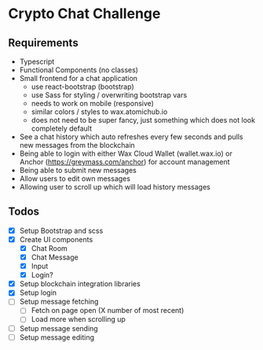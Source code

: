 # Crypto Chat Challenge

## Requirements

- Typescript
- Functional Components (no classes)
- Small frontend for a chat application
    - use react-bootstrap (bootstrap)
    - use Sass for styling / overwriting bootstrap vars
    - needs to work on mobile (responsive)
    - similar colors / styles to wax.atomichub.io
    - does not need to be super fancy, just something which does not look completely default
- See a chat history which auto refreshes every few seconds and pulls new messages from the blockchain
- Being able to login with either Wax Cloud Wallet (wallet.wax.io) or Anchor (https://greymass.com/anchor) for account management
- Being able to submit new messages
- Allow users to edit own messages
- Allowing user to scroll up which will load history messages


## Todos
- [x] Setup Bootstrap and scss
- [x] Create UI components
  - [x] Chat Room
  - [x] Chat Message
  - [x] Input
  - [x] Login?
- [x] Setup blockchain integration libraries
- [x] Setup login
- [ ] Setup message fetching
  - [ ] Fetch on page open (X number of most recent)
  - [ ] Load more when scrolling up
- [ ] Setup message sending
- [ ] Setup message editing